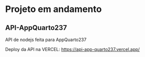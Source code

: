 # Projeto em andamento

## API-AppQuarto237

API de nodejs feita para AppQuarto237

Deploy da API na VERCEL: <a href="https://api-app-quarto237.vercel.app/" target="__blank">https://api-app-quarto237.vercel.app/  </a>
